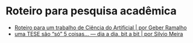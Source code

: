 # Roteiro para pesquisa acadêmica

* [Roteiro para um trabalho de Ciência do Artificial | por Geber Ramalho](roteiro_geber.md)
* [uma TESE são “só” 5 coisas… — dia a dia, bit a bit | por Silvio Meira](https://silvio.meira.com/uma-tese-sao-so-5-coisas/) 
